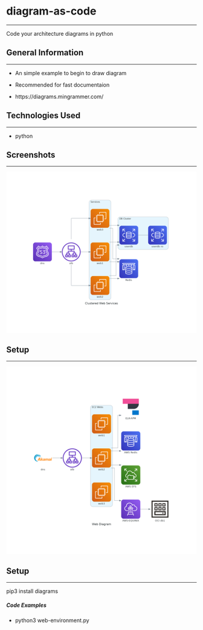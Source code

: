 <h1>diagram-as-code</h1>
<hr><p>Code your architecture diagrams in python</p><h2>General Information</h2>
<hr><ul>
<li>An simple example to begin to draw diagram</li>
</ul><ul>
<li>Recommended for fast documentaion</li>
</ul><ul>
<li>https://diagrams.mingrammer.com/</li>
</ul><h2>Technologies Used</h2>
<hr><ul>
<li>python</li>
</ul><h2>Screenshots</h2>
<hr><p><img src="https://github.com/ebwang/diagrams-as-code/blob/main/clustered_web_services.png" alt=""></p><h2>Setup</h2>
<hr><p><img src="https://github.com/ebwang/diagrams-as-code/blob/main/web_diagram.png" alt=""></p><h2>Setup</h2>
<hr><p>pip3 install diagrams</p><h5>Code Examples</h5><ul>
<li>python3 web-environment.py</li>
</ul>
